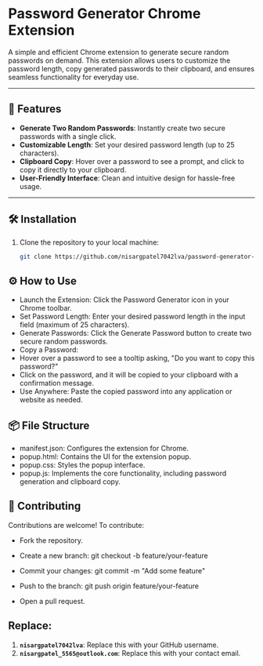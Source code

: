# Password Generator Chrome Extension

A simple and efficient Chrome extension to generate secure random passwords on demand. This extension allows users to customize the password length, copy generated passwords to their clipboard, and ensures seamless functionality for everyday use.

---

## 🚀 Features
- **Generate Two Random Passwords**: Instantly create two secure passwords with a single click.
- **Customizable Length**: Set your desired password length (up to 25 characters).
- **Clipboard Copy**: Hover over a password to see a prompt, and click to copy it directly to your clipboard.
- **User-Friendly Interface**: Clean and intuitive design for hassle-free usage.

---

## 🛠️ Installation
1. Clone the repository to your local machine:
   ```bash
   git clone https://github.com/nisargpatel7042lva/password-generator-extension.git

## ⚙️ How to Use

- Launch the Extension: Click the Password Generator icon in your Chrome toolbar.
- Set Password Length: Enter your desired password length in the input field (maximum of 25 characters).
- Generate Passwords: Click the Generate Password button to create two secure random passwords.
- Copy a Password:
- Hover over a password to see a tooltip asking, "Do you want to copy this password?"
- Click on the password, and it will be copied to your clipboard with a confirmation message.
- Use Anywhere: Paste the copied password into any application or website as needed.

## 📦 File Structure
- manifest.json: Configures the extension for Chrome.
- popup.html: Contains the UI for the extension popup.
- popup.css: Styles the popup interface.
- popup.js: Implements the core functionality, including password generation and clipboard copy.

## 🤝 Contributing
Contributions are welcome! To contribute:

- Fork the repository.

- Create a new branch:
git checkout -b feature/your-feature

- Commit your changes:
git commit -m "Add some feature"

- Push to the branch:
git push origin feature/your-feature

- Open a pull request.


## Replace:
1. **`nisargpatel7042lva`**: Replace this with your GitHub username.
2. **`nisargpatel_5565@outlook.com`**: Replace this with your contact email.
